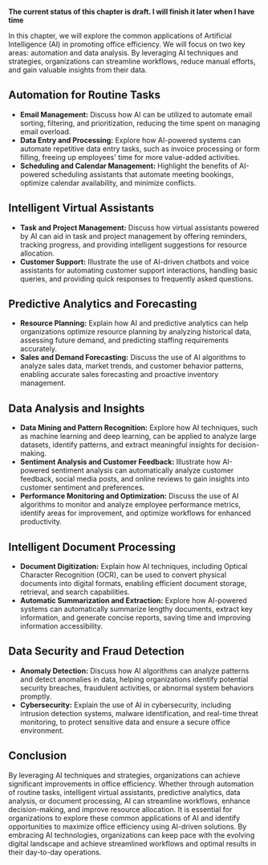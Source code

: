 **The current status of this chapter is draft. I will finish it later when I have time**

In this chapter, we will explore the common applications of Artificial Intelligence (AI) in promoting office efficiency. We will focus on two key areas: automation and data analysis. By leveraging AI techniques and strategies, organizations can streamline workflows, reduce manual efforts, and gain valuable insights from their data.

Automation for Routine Tasks
----------------------------

* **Email Management:** Discuss how AI can be utilized to automate email sorting, filtering, and prioritization, reducing the time spent on managing email overload.
* **Data Entry and Processing:** Explore how AI-powered systems can automate repetitive data entry tasks, such as invoice processing or form filling, freeing up employees' time for more value-added activities.
* **Scheduling and Calendar Management:** Highlight the benefits of AI-powered scheduling assistants that automate meeting bookings, optimize calendar availability, and minimize conflicts.

Intelligent Virtual Assistants
------------------------------

* **Task and Project Management:** Discuss how virtual assistants powered by AI can aid in task and project management by offering reminders, tracking progress, and providing intelligent suggestions for resource allocation.
* **Customer Support:** Illustrate the use of AI-driven chatbots and voice assistants for automating customer support interactions, handling basic queries, and providing quick responses to frequently asked questions.

Predictive Analytics and Forecasting
------------------------------------

* **Resource Planning:** Explain how AI and predictive analytics can help organizations optimize resource planning by analyzing historical data, assessing future demand, and predicting staffing requirements accurately.
* **Sales and Demand Forecasting:** Discuss the use of AI algorithms to analyze sales data, market trends, and customer behavior patterns, enabling accurate sales forecasting and proactive inventory management.

Data Analysis and Insights
--------------------------

* **Data Mining and Pattern Recognition:** Explore how AI techniques, such as machine learning and deep learning, can be applied to analyze large datasets, identify patterns, and extract meaningful insights for decision-making.
* **Sentiment Analysis and Customer Feedback:** Illustrate how AI-powered sentiment analysis can automatically analyze customer feedback, social media posts, and online reviews to gain insights into customer sentiment and preferences.
* **Performance Monitoring and Optimization:** Discuss the use of AI algorithms to monitor and analyze employee performance metrics, identify areas for improvement, and optimize workflows for enhanced productivity.

Intelligent Document Processing
-------------------------------

* **Document Digitization:** Explain how AI techniques, including Optical Character Recognition (OCR), can be used to convert physical documents into digital formats, enabling efficient document storage, retrieval, and search capabilities.
* **Automatic Summarization and Extraction:** Explore how AI-powered systems can automatically summarize lengthy documents, extract key information, and generate concise reports, saving time and improving information accessibility.

Data Security and Fraud Detection
---------------------------------

* **Anomaly Detection:** Discuss how AI algorithms can analyze patterns and detect anomalies in data, helping organizations identify potential security breaches, fraudulent activities, or abnormal system behaviors promptly.
* **Cybersecurity:** Explain the use of AI in cybersecurity, including intrusion detection systems, malware identification, and real-time threat monitoring, to protect sensitive data and ensure a secure office environment.

Conclusion
----------

By leveraging AI techniques and strategies, organizations can achieve significant improvements in office efficiency. Whether through automation of routine tasks, intelligent virtual assistants, predictive analytics, data analysis, or document processing, AI can streamline workflows, enhance decision-making, and improve resource allocation. It is essential for organizations to explore these common applications of AI and identify opportunities to maximize office efficiency using AI-driven solutions. By embracing AI technologies, organizations can keep pace with the evolving digital landscape and achieve streamlined workflows and optimal results in their day-to-day operations.
